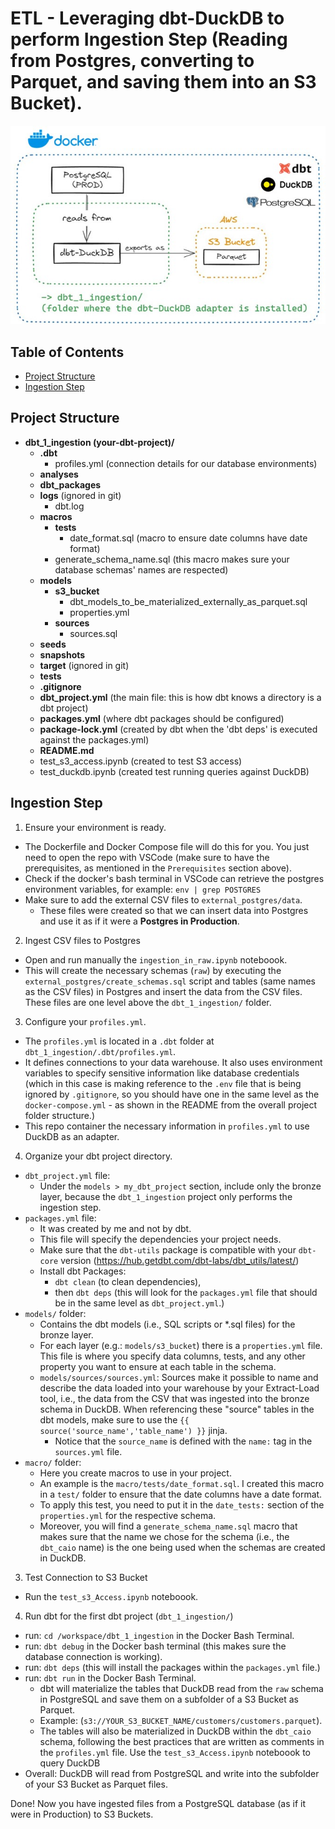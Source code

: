 # ETL - Leveraging dbt-DuckDB to perform Ingestion Step (Reading from Postgres, converting to Parquet, and saving them into an S3 Bucket).

<img src = "../img/dbt_1_ingestion.jpg">

## Table of Contents

- [Project Structure](#project-structure)
- [Ingestion Step](#ingestion-step)

## Project Structure

- **dbt_1_ingestion (your-dbt-project)/**
    - **.dbt**
      - profiles.yml (connection details for our database environments)
    - **analyses**
    - **dbt_packages**
    - **logs** (ignored in git)
      - dbt.log
    - **macros**
      - **tests**
        - date_format.sql (macro to ensure date columns have date format)
      - generate_schema_name.sql (this macro makes sure your database schemas' names are respected)
    - **models**
      - **s3_bucket**
        - dbt_models_to_be_materialized_externally_as_parquet.sql
        - properties.yml
      - **sources**
        - sources.sql
    - **seeds**
    - **snapshots**
    - **target**           (ignored in git)
    - **tests**
    - **.gitignore**
    - **dbt_project.yml**  (the main file: this is how dbt knows a directory is a dbt project)
    - **packages.yml**     (where dbt packages should be configured)
    - **package-lock.yml** (created by dbt when the 'dbt deps' is executed against the packages.yml)
    - **README.md**
    - test_s3_access.ipynb (created to test S3 access)
    - test_duckdb.ipynb    (created test running queries against DuckDB)

## Ingestion Step

1) Ensure your environment is ready.
  * The Dockerfile and Docker Compose file will do this for you. You just need to open the repo with VSCode (make sure to have the prerequisites, as mentioned in the `Prerequisites` section above).
  * Check if the docker's bash terminal in VSCode can retrieve the postgres environment variables, for example: `env | grep POSTGRES`
  * Make sure to add the external CSV files to `external_postgres/data`.
    * These files were created so that we can insert data into Postgres and use it as if it were a **Postgres in Production**.

2) Ingest CSV files to Postgres
  * Open and run manually the `ingestion_in_raw.ipynb` noteboook.
  * This will create the necessary schemas (`raw`) by executing the `external_postgres/create_schemas.sql` script and tables (same names as the CSV files) in Postgres and insert the data from the CSV files. These files are one level above the `dbt_1_ingestion/` folder.

3) Configure your `profiles.yml`.
  * The `profiles.yml` is located in a `.dbt` folder at `dbt_1_ingestion/.dbt/profiles.yml`.
  * It defines connections to your data warehouse. It also uses environment variables to specify sensitive information like database credentials (which in this case is making reference to the `.env` file that is being ignored by `.gitignore`, so you should have one in the same level as the `docker-compose.yml` - as shown in the README from the overall project folder structure.)
  * This repo container the necessary information in `profiles.yml` to use DuckDB as an adapter.
4) Organize your dbt project directory.
  * `dbt_project.yml` file:
    * Under the `models > my_dbt_project` section, include only the bronze layer, because the `dbt_1_ingestion` project only performs the ingestion step.
  * `packages.yml` file:
    * It was created by me and not by dbt.
    * This file will specify the dependencies your project needs.
    * Make sure that the `dbt-utils` package is compatible with your `dbt-core` version (https://hub.getdbt.com/dbt-labs/dbt_utils/latest/)
    * Install dbt Packages:
      * `dbt clean` (to clean dependencies),
      * then `dbt deps` (this will look for the `packages.yml` file that should be in the same level as `dbt_project.yml`.)
  * `models/` folder: 
    * Contains the dbt models (i.e., SQL scripts or *.sql files) for the bronze layer.
    * For each layer (e.g.: `models/s3_bucket`) there is a `properties.yml` file. This file is where you specify data columns, tests, and any other property you want to ensure at each table in the schema. 
    * `models/sources/sources.yml`: Sources make it possible to name and describe the data loaded into your warehouse by your Extract-Load tool, i.e., the data from the CSV that was ingested into the bronze schema in DuckDB. When referencing these "source" tables in the dbt models, make sure to use the `{{ source('source_name','table_name') }}` jinja.
      * Notice that the `source_name` is defined with the `name:` tag in the `sources.yml` file.
  * `macro/` folder:
    * Here you create macros to use in your project.
    * An example is the `macro/tests/date_format.sql`. I created this macro in a `test/` folder to ensure that the date columns have a date format.
    * To apply this test, you need to put it in the `date_tests:` section of the `properties.yml` for the respective schema.
    * Moreover, you will find a `generate_schema_name.sql` macro that makes sure that the name we chose for the schema (i.e., the `dbt_caio` name) is the one being used when the schemas are created in DuckDB.

3) Test Connection to S3 Bucket
  * Run the `test_s3_Access.ipynb` noteboook.

4) Run dbt for the first dbt project (`dbt_1_ingestion/`)
  * run: `cd /workspace/dbt_1_ingestion` in the Docker Bash Terminal.
  * run: `dbt debug` in the Docker bash terminal (this makes sure the database connection is working).
  * run: `dbt deps` (this will install the packages within the `packages.yml` file.)
  * run: `dbt run` in the Docker Bash Terminal.
    * dbt will materialize the tables that DuckDB read from the `raw` schema in PostgreSQL and save them on a subfolder of a S3 Bucket as Parquet.
    * Example: (`s3://YOUR_S3_BUCKET_NAME/customers/customers.parquet`). 
    * The tables will also be materialized in DuckDB within the `dbt_caio` schema, following the best practices that are written as comments in the `profiles.yml` file. Use the `test_s3_Access.ipynb` noteboook to query DuckDB
  * Overall: DuckDB will read from PostgreSQL and write into the subfolder of your S3 Bucket as Parquet files.

Done! Now you have ingested files from a PostgreSQL database (as if it were in Production) to S3 Buckets.
